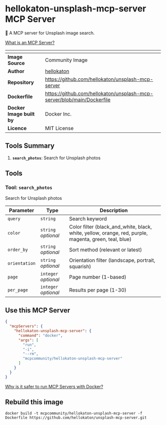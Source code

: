# hellokaton-unsplash-mcp-server MCP Server

🔎 A MCP server for Unsplash image search.

[What is an MCP Server?](https://www.anthropic.com/news/model-context-protocol)

| <!-- --> | <!-- --> |
|-----------|---------|
| **Image Source** | Community Image |
| **Author** | [hellokaton](https://github.com/hellokaton) |
| **Repository** | https://github.com/hellokaton/unsplash-mcp-server |
| **Dockerfile** | https://github.com/hellokaton/unsplash-mcp-server/blob/main/Dockerfile |
| **Docker Image built by** | Docker Inc. |
| **Licence** | MIT License |

## Tools Summary

 1. **`search_photos`**: Search for Unsplash photos

## Tools

### Tool: **`search_photos`**

Search for Unsplash photos

| Parameter | Type | Description |
| - | - | - |
| `query` | `string` | Search keyword |
| `color` | `string` *optional* | Color filter (black_and_white, black, white, yellow, orange, red, purple, magenta, green, teal, blue) |
| `order_by` | `string` *optional* | Sort method (relevant or latest) |
| `orientation` | `string` *optional* | Orientation filter (landscape, portrait, squarish) |
| `page` | `integer` *optional* | Page number (1-based) |
| `per_page` | `integer` *optional* | Results per page (1-30) |

## Use this MCP Server

```json
{
  "mcpServers": {
    "hellokaton-unsplash-mcp-server": {
      "command": "docker",
      "args": [
        "run",
        "-i",
        "--rm",
        "mcpcommunity/hellokaton-unsplash-mcp-server"
      ]
    }
  }
}
```

[Why is it safer to run MCP Servers with Docker?](https://www.docker.com/blog/the-model-context-protocol-simplifying-building-ai-apps-with-anthropic-claude-desktop-and-docker/)

## Rebuild this image

```console
docker build -t mcpcommunity/hellokaton-unsplash-mcp-server -f Dockerfile https://github.com/hellokaton/unsplash-mcp-server.git
```

